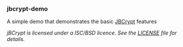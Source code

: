 ### jbcrypt-demo

A simple demo that demonstrates the basic [JBCrypt](https://github.com/jeremyh/jBCrypt) features

_jBCrypt is licensed under a ISC/BSD licence. See the [LICENSE](https://github.com/george-sp/coding_bootcamp-java/blob/maven/maven/jbcrypt_demo/LICENSES.md) file for details._